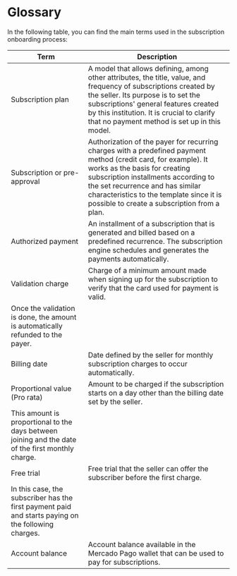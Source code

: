 # Glossary

In the following table, you can find the main terms used in the subscription onboarding process:

| Term | Description |
|---|---|
| Subscription plan | A model that allows defining, among other attributes, the title, value, and frequency of subscriptions created by the seller. Its purpose is to set the subscriptions' general features created by this institution. It is crucial to clarify that no payment method is set up in this model. |
| Subscription or pre-approval | Authorization of the payer for recurring charges with a predefined payment method (credit card, for example). It works as the basis for creating subscription installments according to the set recurrence and has similar characteristics to the template since it is possible to create a subscription from a plan.|
| Authorized payment | An installment of a subscription that is generated and billed based on a predefined recurrence. The subscription engine schedules and generates the payments automatically. |
| Validation charge | Charge of a minimum amount made when signing up for the subscription to verify that the card used for payment is valid.
Once the validation is done, the amount is automatically refunded to the payer. |
| Billing date | Date defined by the seller for monthly subscription charges to occur automatically. |
| Proportional value (Pro rata) | Amount to be charged if the subscription starts on a day other than the billing date set by the seller.
This amount is proportional to the days between joining and the date of the first monthly charge. |
| Free trial | Free trial that the seller can offer the subscriber before the first charge.
In this case, the subscriber has the first payment paid and starts paying on the following charges. |
| Account balance |Account balance available in the Mercado Pago wallet that can be used to pay for subscriptions. |
